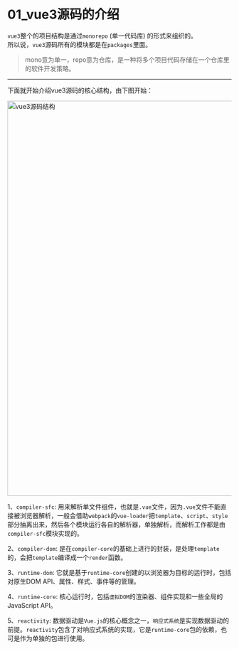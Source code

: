 # 01_vue3源码的介绍

`vue3`整个的项目结构是通过`monorepo` (单一代码库) 的形式来组织的。  
所以说，`vue3`源码所有的模块都是在`packages`里面。

> mono意为单一，repo意为仓库，是一种将多个项目代码存储在一个仓库里的软件开发策略。

- - -

下面就开始介绍vue3源码的核心结构，由下图开始：

<img alt="vue3源码结构" src="https://iamzjt-1256754140.cos.ap-nanjing.myqcloud.com/images/202210222219255.png" width="888"/>

1、`compiler-sfc`: 用来解析单文件组件，也就是`.vue`文件，因为`.vue`文件不能直接被浏览器解析，一般会借助`webpack`的`vue-loader`把`template`、`script`、`style`部分抽离出来，然后各个模块运行各自的解析器，单独解析，而解析工作都是由`compiler-sfc`模块实现的。

2、`compiler-dom`: 是在`compiler-core`的基础上进行的封装，是处理`template`的，会把`template`编译成一个`render`函数。

3、`runtime-dom`: 它就是基于`runtime-core`创建的以浏览器为目标的运行时，包括对原生DOM API、属性、样式、事件等的管理。

4、`runtime-core`: 核心运行时，包括`虚拟DOM`的渲染器、组件实现和一些全局的JavaScript API。

5、`reactivity`: 数据驱动是`Vue.js`的核心概念之一，`响应式系统`是实现数据驱动的前提。`reactivity`包含了对响应式系统的实现，它是`runtime-core`包的依赖，也可是作为单独的包进行使用。
